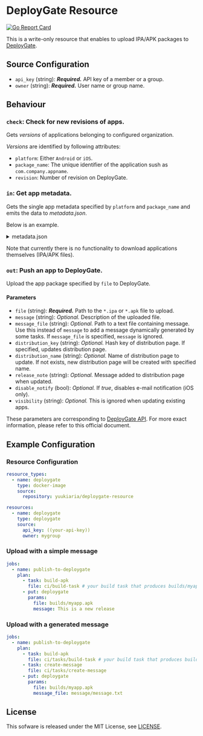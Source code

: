 # DeployGate Resource

[![Go Report Card](https://goreportcard.com/badge/github.com/YuukiARIA/concourse-deploygate-resource)](https://goreportcard.com/report/github.com/YuukiARIA/concourse-deploygate-resource)

This is a write-only resource that enables to upload IPA/APK packages to [DeployGate](https://deploygate.com/).

## Source Configuration

- `api_key` (string): __*Required.*__ API key of a member or a group.
- `owner` (string): __*Required.*__ User name or group name.

## Behaviour

### `check`: Check for new revisions of apps.

Gets *versions* of applications belonging to configured organization.

*Versions* are identified by following attributes:

- `platform`: Either `Android` or `iOS`.
- `package_name`: The unique identifier of the application sush as `com.company.appname`.
- `revision`: Number of revision on DeployGate.

### `in`: Get app metadata.

Gets the single app metadata specified by `platform` and `package_name` and emits the data to *metadata.json*.

Below is an example.

<details>
<summary>metadata.json</summary>

```json
{
  "name": "My App",
  "package_name": "com.mycompany.myapp",
  "labels": {},
  "os_name": "Android",
  "current_revision": 16,
  "url": "https://deploygate.com/organizations/MyOrg/platforms/Android/apps/com.mycompany.myapp",
  "icon_url": "...",
  "owner": {
    "type": "Organization",
    "name": "MyOrg",
    "description": "My organization",
    "url": "https://deploygate.com/organizations/MyOrg",
    "enterprise": {
      "type": "Enterprise",
      "name": "mycompanyspace",
      "display_name": "My Company",
      "url": "https://deploygate.com/enterprises/mycompanyspace",
      "icon_url": "..."
    }
  }
}
```
</details>

Note that currently there is no functionality to download applications themselves (IPA/APK files).

### `out`: Push an app to DeployGate.

Upload the app package specified by `file` to DeployGate.

#### Parameters

- `file` (string): __*Required.*__ Path to the `*.ipa` or `*.apk` file to upload.
- `message` (string): *Optional.* Description of the uploaded file.
- `message_file` (string): *Optional.* Path to a text file containing message.
  Use this instead of `message` to add a message dynamically generated by some tasks.
  If `message_file` is specified, `message` is ignored.
- `distribution_key` (string): *Optional.* Hash key of distribution page.
  If specified, updates distribution page.
- `distribution_name` (string): *Optional.* Name of distribution page to update.
  If not exists, new distribution page will be created with specified name.
- `release_note` (string): *Optional.* Message added to distribution page when updated.
- `disable_notify` (bool): *Optional.* If *true*, disables e-mail notification (iOS only).
- `visibility` (string): *Optional.* This is ignored when updating existing apps.

These parameters are corresponding to [DeployGate API](https://docs.deploygate.com/reference#upload).
For more exact information, please refer to this official document.

## Example Configuration

### Resource Configuration

```yaml
resource_types:
  - name: deploygate
    type: docker-image
    source:
      repository: yuukiaria/deploygate-resource

resources:
  - name: deploygate
    type: deploygate
    source:
      api_key: ((your-api-key))
      owner: mygroup
```

### Upload with a simple message

```yaml
jobs:
  - name: publish-to-deploygate
    plan:
      - task: build-apk
        file: ci/build-task # your build task that produces builds/myapp.apk
      - put: deploygate
        params:
          file: builds/myapp.apk
          message: This is a new release
```

### Upload with a generated message


```yaml
jobs:
  - name: publish-to-deploygate
    plan:
      - task: build-apk
        file: ci/tasks/build-task # your build task that produces builds/myapp.apk
      - task: create-message
        file: ci/tasks/create-message
      - put: deploygate
        params:
          file: builds/myapp.apk
          message_file: message/message.txt
```

## License

This sofware is released under the MIT License, see [LICENSE](https://github.com/YuukiARIA/concourse-deploygate-resource/blob/master/LICENSE).
